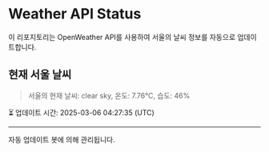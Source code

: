 
# Weather API Status

이 리포지토리는 OpenWeather API를 사용하여 서울의 날씨 정보를 자동으로 업데이트합니다.

## 현재 서울 날씨
> 서울의 현재 날씨: clear sky, 온도: 7.76°C, 습도: 46%

⏳ 업데이트 시간: 2025-03-06 04:27:35 (UTC)

---
자동 업데이트 봇에 의해 관리됩니다.
